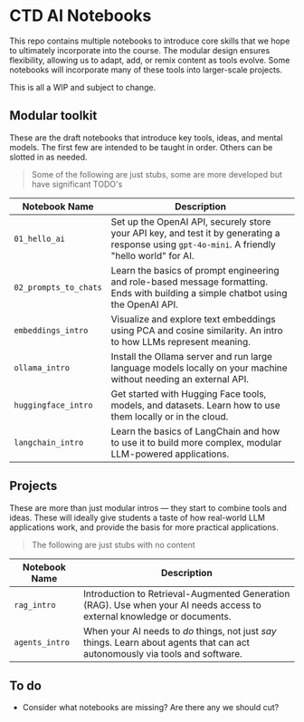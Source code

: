# CTD AI Notebooks
This repo contains multiple notebooks to introduce core skills that we hope to ultimately incorporate into the course. The modular design ensures flexibility, allowing us to adapt, add, or remix content as tools evolve. Some notebooks will incorporate many of these tools into larger-scale projects.

This is all a WIP and subject to change. 

## Modular toolkit
These are the draft notebooks that introduce key tools, ideas, and mental models. The first few are intended to be taught in order. Others can be slotted in as needed. 

> Some of the following are just stubs, some are more developed but have significant TODO's

| Notebook Name         | Description |
|-----------------------|-------------|
| `01_hello_ai`         | Set up the OpenAI API, securely store your API key, and test it by generating a response using `gpt-4o-mini`. A friendly "hello world" for AI. |
| `02_prompts_to_chats` | Learn the basics of prompt engineering and role-based message formatting. Ends with building a simple chatbot using the OpenAI API. |
| `embeddings_intro`    | Visualize and explore text embeddings using PCA and cosine similarity. An intro to how LLMs represent meaning. |
| `ollama_intro`        | Install the Ollama server and run large language models locally on your machine without needing an external API. |
| `huggingface_intro`   | Get started with Hugging Face tools, models, and datasets. Learn how to use them locally or in the cloud. |
| `langchain_intro`     | Learn the basics of LangChain and how to use it to build more complex, modular LLM-powered applications. |

## Projects
These are more than just modular intros — they start to combine tools and ideas. These will ideally give students a taste of how real-world LLM applications work, and provide the basis for more practical applications.

> The following are just stubs with no content

| Notebook Name         | Description |
|-----------------------|-------------|
| `rag_intro`           | Introduction to Retrieval-Augmented Generation (RAG). Use when your AI needs access to external knowledge or documents. |
| `agents_intro`        | When your AI needs to *do* things, not just *say* things. Learn about agents that can act autonomously via tools and software. |

## To do
- Consider what notebooks are missing? Are there any we should cut? 